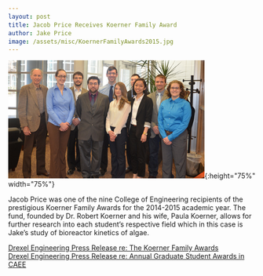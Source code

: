 ```yaml
---
layout: post
title: Jacob Price Receives Koerner Family Award
author: Jake Price
image: /assets/misc/KoernerFamilyAwards2015.jpg
---
```


![KoernerFamilyAwards2015](/assets/misc/KoernerFamilyAwards2015.jpg){:height="75%" width="75%"}

Jacob Price was one of the nine College of Engineering recipients of the prestigious Koerner Family Awards for the 2014-2015 academic year.  The fund, founded by Dr. Robert Koerner and his wife, Paula Koerner, allows for further research into each student’s respective field which in this case is Jake’s study of bioreactor kinetics of algae.   

[Drexel Engineering Press Release re: The Koerner Family Awards](http://drexel.edu/engineering/news-events/archive/2015/April/DrexelEngineeringStudentsReceivetheKoernerFamilyAwards/)   
[Drexel Engineering Press Release re: Annual Graduate Student Awards in CAEE](http://drexel.edu/cae/news-events/news/2015/june/annual%20graduate%20student%20awards%202015/)  

